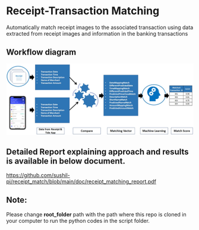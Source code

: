 # Receipt-Transaction Matching
Automatically match receipt images to the associated transaction using data extracted from receipt images and information in the banking transactions

## Workflow diagram
![alt text](https://github.com/sushil-pi/receipt_match/blob/main/images/workflow_diagram.jpg)


## Detailed Report explaining approach and results is available in below document.
https://github.com/sushil-pi/receipt_match/blob/main/doc/receipt_matching_report.pdf

## Note:
Please change **root_folder** path with the path where this repo is cloned in your computer to run the python codes in the script folder. 
